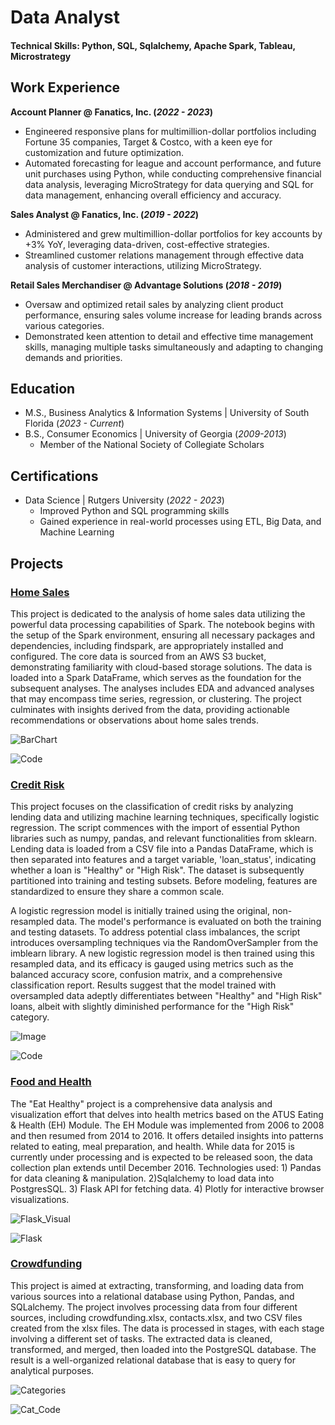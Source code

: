 # Data Analyst

#### Technical Skills: Python, SQL, Sqlalchemy, Apache Spark, Tableau, Microstrategy

## Work Experience
**Account Planner @ Fanatics, Inc. (_2022 - 2023_)**
- Engineered responsive plans for multimillion-dollar portfolios including Fortune 35 companies, Target & Costco, with a keen eye for customization and future optimization.
- Automated forecasting for league and account performance, and future unit purchases using Python, while conducting comprehensive financial data analysis, leveraging MicroStrategy for data querying and SQL for data 
  management, enhancing overall efficiency and accuracy.

**Sales Analyst @ Fanatics, Inc. (_2019 - 2022_)**
- Administered and grew multimillion-dollar portfolios for key accounts by +3% YoY, leveraging data-driven, cost-effective strategies. 
- Streamlined customer relations management through effective data analysis of customer interactions, utilizing MicroStrategy.

**Retail Sales Merchandiser @ Advantage Solutions (_2018 - 2019_)**
- Oversaw and optimized retail sales by analyzing client product performance, ensuring sales volume increase for leading brands across various categories. 
- Demonstrated keen attention to detail and effective time management skills, managing multiple tasks simultaneously and adapting to changing demands and priorities.


## Education							       		
- M.S., Business Analytics & Information Systems | University of South Florida (_2023 - Current_)	 			        		
- B.S., Consumer Economics | University of Georgia (_2009-2013_)
   - Member of the National Society of Collegiate Scholars


## Certifications							       		
- Data Science	| Rutgers University (_2022 - 2023_)
  - Improved Python and SQL programming skills
  - Gained experience in real-world processes using ETL, Big Data, and Machine Learning



## Projects
### [Home Sales](https://github.com/bauzaj/Home_Sales)
This project is dedicated to the analysis of home sales data utilizing the powerful data processing capabilities of Spark. The notebook begins with the setup of the Spark environment, ensuring all necessary packages and dependencies, including findspark, are appropriately installed and configured. The core data is sourced from an AWS S3 bucket, demonstrating familiarity with cloud-based storage solutions. The data is loaded into a Spark DataFrame, which serves as the foundation for the subsequent analyses. The analyses includes EDA and advanced analyses that may encompass time series, regression, or clustering. The project culminates with insights derived from the data, providing actionable recommendations or observations about home sales trends.

![BarChart](/assets/img/homesales.png)  

![Code](/assets/img/pyspark.png)



### [Credit Risk](https://github.com/bauzaj/credit-risk-classification)
This project focuses on the classification of credit risks by analyzing lending data and utilizing machine learning techniques, specifically logistic regression. The script commences with the import of essential Python libraries such as numpy, pandas, and relevant functionalities from sklearn. Lending data is loaded from a CSV file into a Pandas DataFrame, which is then separated into features and a target variable, 'loan_status', indicating whether a loan is "Healthy" or "High Risk". The dataset is subsequently partitioned into training and testing subsets. Before modeling, features are standardized to ensure they share a common scale.

A logistic regression model is initially trained using the original, non-resampled data. The model's performance is evaluated on both the training and testing datasets. To address potential class imbalances, the script introduces oversampling techniques via the RandomOverSampler from the imblearn library. A new logistic regression model is then trained using this resampled data, and its efficacy is gauged using metrics such as the balanced accuracy score, confusion matrix, and a comprehensive classification report. Results suggest that the model trained with oversampled data adeptly differentiates between "Healthy" and "High Risk" loans, albeit with slightly diminished performance for the "High Risk" category.

![Image](/assets/img/risk.png)

![Code](/assets/img/regress.png)


### [Food and Health](https://github.com/bauzaj/Eat-Health-Module)
The "Eat Healthy" project is a comprehensive data analysis and visualization effort that delves into health metrics based on the ATUS Eating & Health (EH) Module. The EH Module was implemented from 2006 to 2008 and then resumed from 2014 to 2016. It offers detailed insights into patterns related to eating, meal preparation, and health. While data for 2015 is currently under processing and is expected to be released soon, the data collection plan extends until December 2016. Technologies used: 1) Pandas for data cleaning & manipulation. 2)Sqlalchemy to load data into PostgresSQL. 3) Flask API for fetching data. 4) Plotly for interactive browser visualizations.


![Flask_Visual](/assets/img/bmi2.png)  

![Flask](/assets/img/flaskapi.png)


### [Crowdfunding](https://github.com/bauzaj/Crowdfunding_Analysis)
This project is aimed at extracting, transforming, and loading data from various sources into a relational database using Python, Pandas, and SQLalchemy. The project involves processing data from four different sources, including crowdfunding.xlsx, contacts.xlsx, and two CSV files created from the xlsx files. The data is processed in stages, with each stage involving a different set of tasks. The extracted data is cleaned, transformed, and merged, then loaded into the PostgreSQL database. The result is a well-organized relational database that is easy to query for analytical purposes.



![Categories](/assets/img/crwd.png)

![Cat_Code](/assets/img/crwdqry.png)
